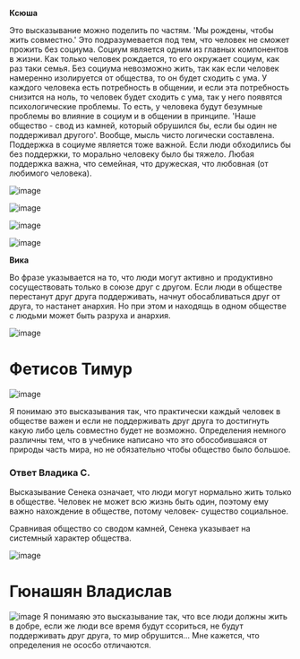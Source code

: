 **Ксюша**

Это высказывание можно поделить по частям.
'Мы рождены, чтобы жить совместно.'
Это подразумевается под тем, что человек не сможет прожить
без социума. Социум является одним из главных компонентов в жизни.
Как только человек рождается, то его окружает социум, как раз таки семья.
Без социума невозможно жить, так как если человек намеренно изолируется от общества,
то он будет сходить с ума. У каждого человека есть потребность в общении, и если эта потребность
снизится на ноль, то человек будет сходить с ума, так у него появятся психологические проблемы.
То есть, у человека будут безумные проблемы во влияние в социум и в общении в принципе.
'Наше общество - свод из камней, который обрушился бы, если бы один не поддерживал другого'.
Вообще, мысль чисто логически составлена. Поддержка в социуме является тоже важной.
Если люди обходились бы без поддержки, то морально человеку было бы тяжело. 
Любая поддержка важна, что семейная, что дружеская, что любовная (от любимого человека).

![image](https://github.com/user-attachments/assets/a4ff1332-a48a-43ce-8382-860094fcafef)

![image](https://github.com/user-attachments/assets/33d80e23-0e31-4300-86b9-e044f348af12)

![image](https://github.com/user-attachments/assets/9ebc6e8a-b258-45bf-97f4-29125c8592e5)

![image](https://github.com/user-attachments/assets/eb017cbd-486b-4942-a319-784ae8af65a5)



**Вика**

Во фразе указывается на то, что люди могут активно и продуктивно сосуществовать только в союзе друг с другом. Если люди в обществе перестанут друг друга поддерживать, начнут обосабливаться друг от друга, то настанет анархия. Но при этом и находящь в одном обществе с людьми может быть разруха и анархия.

![image](https://github.com/user-attachments/assets/3b209945-f930-42b5-8c0e-c63e96b842f6)

# Фетисов Тимур
![image](https://github.com/user-attachments/assets/47cfb0e8-ec9e-4935-af3a-e4a79fe82fd9)

Я понимаю это высказывания так, что практически каждый человек в обществе важен и если не поддерживать друг друга то достигнуть какую либо цель совместно будет не возможно. Определения немного различны тем, что в учебнике написано что это обособившаяся от природы часть мира, но не обязательно чтобы общество было большое.

### Ответ Владика С.
Высказывание Сенека означает, что люди могут нормально жить только в обществе. Человек не может всю жизнь быть один, поэтому ему важно нахождение в обществе, потому человек- существо социальное.

Сравнивая общество со сводом камней, Сенека указывает на системный характер общества.

![image](https://github.com/user-attachments/assets/298b0f3f-06bc-4ea3-8811-01b6ada641b0)

# Гюнашян Владислав
![image](https://github.com/user-attachments/assets/c2177e85-bfd5-4a08-b59b-699eff952893)
Я понимаяю это высказывание так, что все люди должны жить в добре, если же люди все время будут ссориться, не будут поддерживать друг друга, то мир обрушится...
Мне кажется, что определения не ососбо отличаются.
